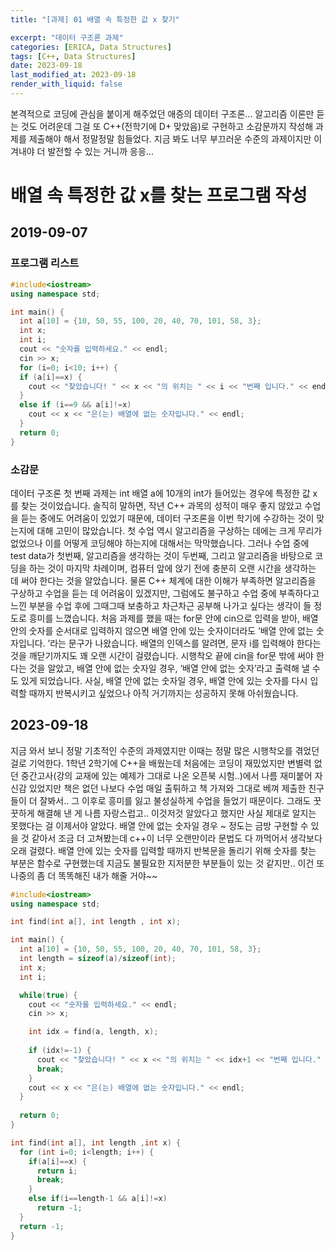 ```yaml
---
title: "[과제] 01 배열 속 특정한 값 x 찾기"

excerpt: "데이터 구조론 과제"
categories: [ERICA, Data Structures]
tags: [C++, Data Structures]
date: 2023-09-18
last_modified_at: 2023-09-18
render_with_liquid: false
---
```

본격적으로 코딩에 관심을 붙이게 해주었던 애증의 데이터 구조론... 
알고리즘 이론만 듣는 것도 어려운데 그걸 또 C++(전학기에 D+ 맞았음)로 구현하고 소감문까지 작성해 과제를 제출해야 해서 정말정말 힘들었다.
지금 봐도 너무 부끄러운 수준의 과제이지만 이겨내야 더 발전할 수 있는 거니까 응응...

# 배열 속 특정한 값 x를 찾는 프로그램 작성
## 2019-09-07

### 프로그램 리스트
```cpp
#include<iostream>
using namespace std;

int main() {
  int a[10] = {10, 50, 55, 100, 20, 40, 70, 101, 58, 3};
  int x;
  int i;
  cout << "숫자를 입력하세요." << endl;
  cin >> x;
  for (i=0; i<10; i++) {
  if (a[i]==x) {
    cout << "찾았습니다! " << x << "의 위치는 " << i << "번째 입니다." << endl;
  }
  else if (i==9 && a[i]!=x)
    cout << x << "은(는) 배열에 없는 숫자입니다." << endl;
  }
  return 0;
}
```
### 소감문

데이터 구조론 첫 번째 과제는 int 배열 a에 10개의 int가 들어있는 경우에 특정한 값 x를 찾는 것이었습니다. 솔직히 말하면, 작년 C++ 과목의 성적이 매우 좋지 않았고 수업을 듣는 중에도 어려움이 있었기 때문에, 데이터 구조론을 이번 학기에 수강하는 것이 맞는지에 대해 고민이 많았습니다. 첫 수업 역시 알고리즘을 구상하는 데에는 크게 무리가 없었으나 이를 어떻게 코딩해야 하는지에 대해서는 막막했습니다. 그러나 수업 중에 test data가 첫번째, 알고리즘을 생각하는 것이 두번째, 그리고 알고리즘을 바탕으로 코딩을 하는 것이 마지막 차례이며, 컴퓨터 앞에 앉기 전에 충분히 오랜 시간을 생각하는 데 써야 한다는 것을 알았습니다. 물론 C++ 체계에 대한 이해가 부족하면 알고리즘을 구상하고 수업을 듣는 데 어려움이 있겠지만, 그럼에도 불구하고 수업 중에 부족하다고 느낀 부분을 수업 후에 그때그때 보충하고 차근차근 공부해 나가고 싶다는 생각이 들 정도로 흥미를 느꼈습니다. 
처음 과제를 했을 때는 for문 안에 cin으로 입력을 받아, 배열 안의 숫자를 순서대로 입력하지 않으면 배열 안에 있는 숫자이더라도 ‘배열 안에 없는 숫자입니다. ’라는 문구가 나왔습니다. 배열의 인덱스를 알려면, 문자 i를 입력해야 한다는 것을 깨닫기까지도 꽤 오랜 시간이 걸렸습니다. 시행착오 끝에 cin을 for문 밖에 써야 한다는 것을 알았고, 배열 안에 없는 숫자일 경우, ‘배열 안에 없는 숫자’라고 출력해 낼 수도 있게 되었습니다. 사실, 배열 안에 없는 숫자일 경우, 배열 안에 있는 숫자를 다시 입력할 때까지 반복시키고 싶었으나 아직 거기까지는 성공하지 못해 아쉬웠습니다.      

## 2023-09-18

지금 와서 보니 정말 기초적인 수준의 과제였지만 이때는 정말 많은 시행착오를 겪었던 걸로 기억한다. 1학년 2학기에 C++을 배웠는데 처음에는 코딩이 재밌었지만 변별력 없던 중간고사(강의 교재에 있는 예제가 그대로 나온 오픈북 시험..)에서 나름 재미붙어 자신감 있었지만 책은 없던 나보다 수업 매일 출튀하고 책 가져와 그대로 베껴 제출한 친구들이 더 잘봐서.. 그 이후로 흥미를 잃고 불성실하게 수업을 들었기 때문이다. 그래도 꿋꿋하게 해결해 낸 게 나름 자랑스럽고.. 이것저것 알았다고 했지만 사실 제대로 알지는 못했다는 걸 이제서야 알았다. 배열 안에 없는 숫자일 경우 ~ 정도는 금방 구현할 수 있을 것 같아서 조금 더 고쳐봤는데 c++이 너무 오랜만이라 문법도 다 까먹어서 생각보다 오래 걸렸다. 배열 안에 있는 숫자를 입력할 때까지 반복문을 돌리기 위해 숫자를 찾는 부분은 함수로 구현했는데 지금도 불필요한 지저분한 부분들이 있는 것 같지만.. 이건 또 나중의 좀 더 똑똑해진 내가 해줄 거야~~

```cpp
#include<iostream>
using namespace std;

int find(int a[], int length , int x);

int main() {
  int a[10] = {10, 50, 55, 100, 20, 40, 70, 101, 58, 3};
  int length = sizeof(a)/sizeof(int);
  int x;
  int i;

  while(true) {
    cout << "숫자를 입력하세요." << endl;
    cin >> x;

    int idx = find(a, length, x);
    
    if (idx!=-1) {
      cout << "찾았습니다! " << x << "의 위치는 " << idx+1 << "번째 입니다." << endl;
      break; 
    }
    cout << x << "은(는) 배열에 없는 숫자입니다." << endl;
  }
  
  return 0;
}

int find(int a[], int length ,int x) {
  for (int i=0; i<length; i++) {
    if(a[i]==x) {
      return i;
      break;
    }
    else if(i==length-1 && a[i]!=x)
      return -1;
  }
  return -1;
}
```
